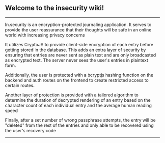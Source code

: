 ## Welcome to the insecurity wiki!
***


In.security is an encryption-protected journaling application. It serves to provide the user reassurance that their thoughts will be safe in an online world with increasing privacy concerns

It utilizes CryptoJS to provide client-side encryption of each entry before getting stored in the database. This adds an extra layer of security by ensuring that entries are never sent as plain text and are only broadcasted as encrypted text. The server never sees the user's entries in plaintext form.

Additionally, the user is protected with a bcryptjs hashing function on the backend and auth routes on the frontend to create restricted access to certain routes.

Another layer of protection is provided with a tailored algorithm to determine the duration of decrypted rendering of an entry based on the character count of each individual entry and the average human reading speed

Finally, after a set number of wrong passphrase attempts, the entry will be "deleted" from the rest of the entries and only able to be recovered using the user's recovery code


***
